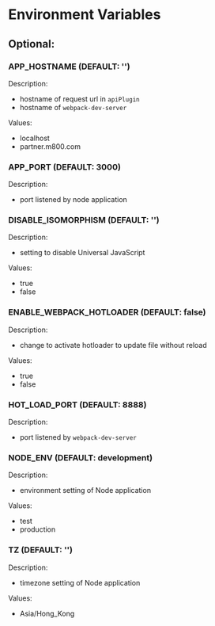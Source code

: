# Environment Variables

## Optional:

### APP_HOSTNAME (DEFAULT: '')

Description:

- hostname of request url in `apiPlugin`
- hostname of `webpack-dev-server`

Values:

- localhost
- partner.m800.com

### APP_PORT (DEFAULT: 3000)

Description:

- port listened by node application

### DISABLE_ISOMORPHISM (DEFAULT: '')

Description:

- setting to disable Universal JavaScript

Values:

- true
- false

### ENABLE_WEBPACK_HOTLOADER (DEFAULT: false)

Description:

- change to activate hotloader to update file without reload

Values:

- true
- false

### HOT_LOAD_PORT (DEFAULT: 8888)

Description:

- port listened by `webpack-dev-server`

### NODE_ENV (DEFAULT: development)

Description:

- environment setting of Node application

Values:

- test
- production

### TZ (DEFAULT: '')

Description:

- timezone setting of Node application

Values:

- Asia/Hong_Kong
